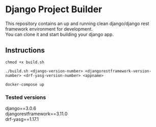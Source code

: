 # Django Project Builder  

This repository contains an up and running clean django/django rest framework environment for development.  
You can clone it and start building your django app.  

## Instructions  

```chmod +x build.sh```  

```./build.sh <django-version-number> <djangorestframework-version-number> <drf-yasg-version-number> <appname>```  

```docker-compose up```

### Tested versions  
django==3.0.6  
djangorestframework==3.11.0  
drf-yasg==1.17.1
